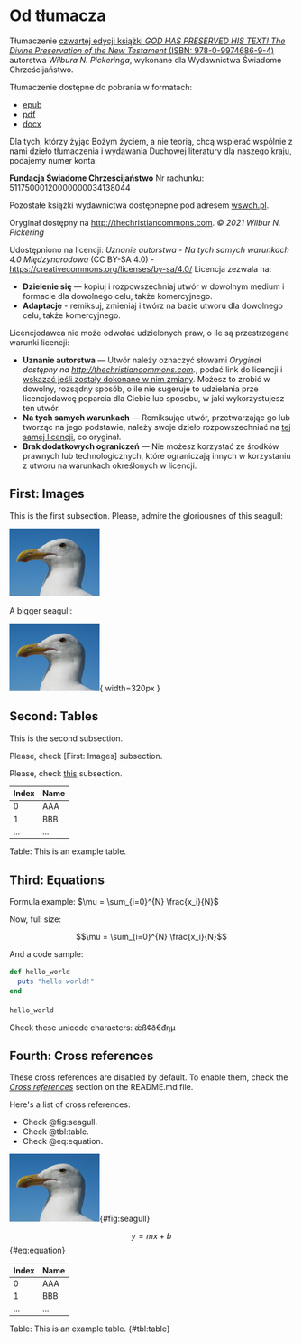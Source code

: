 # Od tłumacza

Tłumaczenie [czwartej edycji książki _GOD HAS PRESERVED HIS TEXT! The Divine Preservation of the New Testament_ (ISBN: 978-0-9974686-9-4)](https://github.com/tometchy/BogZachowalSwojTekst/blob/master/God-Has-Preserved-His-Text-4th.pdf) autorstwa _Wilbura N. Pickeringa_, wykonane dla Wydawnictwa Świadome Chrześcijaństwo.


Tłumaczenie dostępne do pobrania w formatach:

- [epub](https://github.com/tometchy/BogZachowalSwojTekst/raw/refs/heads/master/build/epub/BogZachowalSwojTekst.epub)
- [pdf](https://github.com/tometchy/BogZachowalSwojTekst/raw/refs/heads/master/build/pdf/BogZachowalSwojTekst.pdf)
- [docx](https://github.com/tometchy/BogZachowalSwojTekst/raw/refs/heads/master/build/docx/BogZachowalSwojTekst.docx)

Dla tych, którzy żyjąc Bożym życiem, a nie teorią, chcą wspierać wspólnie z nami dzieło tłumaczenia i wydawania Duchowej literatury dla naszego kraju, podajemy numer konta:

**Fundacja Świadome Chrześcijaństwo**
Nr rachunku: 51175000120000000034138044

Pozostałe książki wydawnictwa dostępnepne pod adresem [wswch.pl](https://www.wswch.pl/).

Oryginał dostępny na http://thechristiancommons.com. _© 2021 Wilbur N. Pickering_ 

Udostępniono na licencji: _Uznanie autorstwa - Na tych samych warunkach 4.0 Międzynarodowa_ (CC BY-SA 4.0) - https://creativecommons.org/licenses/by-sa/4.0/
Licencja zezwala na:

- **Dzielenie się** — kopiuj i rozpowszechniaj utwór w dowolnym medium i formacie dla dowolnego celu, także komercyjnego.
- **Adaptacje** - remiksuj, zmieniaj i twórz na bazie utworu dla dowolnego celu, także komercyjnego.

 Licencjodawca nie może odwołać udzielonych praw, o ile są przestrzegane warunki licencji:

- **Uznanie autorstwa** — Utwór należy oznaczyć słowami _Oryginał dostępny na http://thechristiancommons.com._, podać link do licencji i [wskazać jeśli zostały dokonane w nim zmiany](https://creativecommons.org/licenses/by-sa/4.0/deed.pl#ref-indicate-changes). Możesz to zrobić w dowolny, rozsądny sposób, o ile nie sugeruje to udzielania prze licencjodawcę poparcia dla Ciebie lub sposobu, w jaki wykorzystujesz ten utwór.
- **Na tych samych warunkach** — Remiksując utwór, przetwarzając go lub tworząc na jego podstawie, należy swoje dzieło rozpowszechniać na [tej samej licencji](https://creativecommons.org/licenses/by-sa/4.0/deed.pl#ref-same-license), co oryginał.
- **Brak dodatkowych ograniczeń** — Nie możesz korzystać ze środków prawnych lub technologicznych, które ograniczają innych w korzystaniu z utworu na warunkach określonych w licencji.

## First: Images

This is the first subsection. Please, admire the gloriousnes of this seagull:

![A cool seagull.](images/seagull.png)

A bigger seagull:

![A cool big seagull.](images/seagull.png){ width=320px }

## Second: Tables

This is the second subsection.


Please, check [First: Images] subsection.

Please, check [this](#first-images) subsection.

| Index | Name |
| ----- | ---- |
| 0     | AAA  |
| 1     | BBB  |
| ...   | ...  |

Table: This is an example table.

## Third: Equations

Formula example: $\mu = \sum_{i=0}^{N} \frac{x_i}{N}$

Now, full size:

$$\mu = \sum_{i=0}^{N} \frac{x_i}{N}$$

And a code sample:

```rb
def hello_world
  puts "hello world!"
end

hello_world
```

Check these unicode characters: ǽß¢ð€đŋμ

## Fourth: Cross references

These cross references are disabled by default. To enable them, check the
_[Cross references](https://github.com/wikiti/pandoc-book-template#cross-references)_
section on the README.md file.

Here's a list of cross references:

- Check @fig:seagull.
- Check @tbl:table.
- Check @eq:equation.

![A cool seagull](images/seagull.png){#fig:seagull}

$$ y = mx + b $$ {#eq:equation}

| Index | Name |
| ----- | ---- |
| 0     | AAA  |
| 1     | BBB  |
| ...   | ...  |

Table: This is an example table. {#tbl:table}
